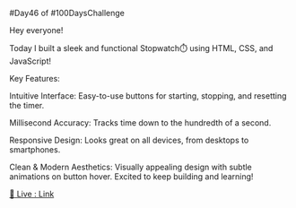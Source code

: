 #Day46 of #100DaysChallenge

Hey everyone! 

Today I built a sleek and functional Stopwatch⏱️ using HTML, CSS, and JavaScript!

Key Features:

Intuitive Interface: Easy-to-use buttons for starting, stopping, and resetting the timer.

Millisecond Accuracy: Tracks time down to the hundredth of a second.

Responsive Design: Looks great on all devices, from desktops to smartphones.

Clean & Modern Aesthetics: Visually appealing design with subtle animations on button hover.
Excited to keep building and learning!

[🔗 Live : Link](https://roobiwebdev.github.io/Day-46-Stopwatch/)
